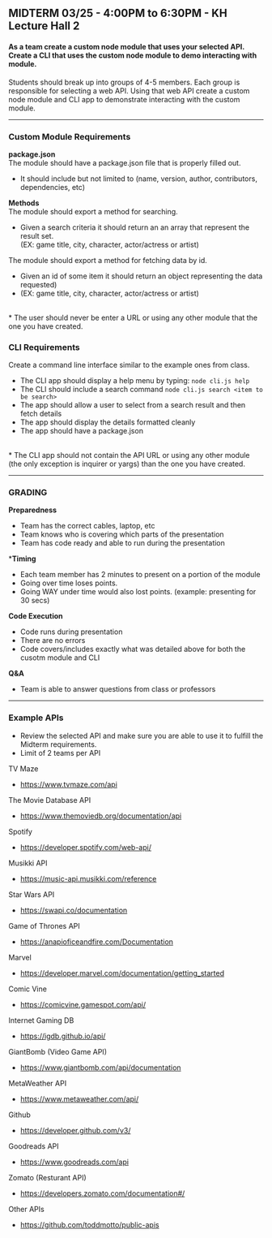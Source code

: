 ## MIDTERM 03/25 - 4:00PM to 6:30PM - KH Lecture Hall 2

#### As a team create a custom node module that uses your selected API.  Create a CLI that uses the custom node module to demo interacting with module.

Students should break up into groups of 4-5 members.  Each group is responsible for selecting a web API.  Using that web API create a custom node module and CLI app to demonstrate interacting with the custom module.

---
### Custom Module Requirements

**package.json** <br/>
The module should have a package.json file that is properly filled out.
  - It should include but not limited to (name, version, author, contributors, dependencies, etc)

**Methods** <br/>
The module should export a method for searching.
  - Given a search criteria it should return an an array that represent the result set. <br/>
    (EX: game title, city, character, actor/actress or artist)

The module should export a method for fetching data by id. <br/>
  - Given an id of some item it should return an object representing the data requested) <br/>
  - (EX: game title, city, character, actor/actress or artist)
<br/>
* The user should never be enter a URL or using any other module that the one you have created.

### CLI Requirements
Create a command line interface similar to the example ones from class.

  - The CLI app should display a help menu by typing: `node cli.js help`
  - The CLI should include a search command `node cli.js search <item to be search>`
  - The app should allow a user to select from a search result and then fetch details
  - The app should display the details formatted cleanly
  - The app should have a package.json

<br/>
* The CLI app should not contain the API URL or using any other module (the only exception is inquirer or yargs) than the one you have created.

---

### GRADING

**Preparedness**
  - Team has the correct cables, laptop, etc
  - Team knows who is covering which parts of the presentation
  - Team has code ready and able to run during the presentation

***Timing**
  - Each team member has 2 minutes to present on a portion of the module
  - Going over time loses points.
  - Going WAY under time would also lost points. (example: presenting for 30 secs)

**Code Execution**
  - Code runs during presentation
  - There are no errors
  - Code covers/includes exactly what was detailed above for both the cusotm module and CLI

**Q&A**
  - Team is able to answer questions from class or professors

---
### Example APIs <br/>
  - Review the selected API and make sure you are able to use it to fulfill the Midterm requirements.
  - Limit of 2 teams per API

TV Maze
- https://www.tvmaze.com/api

The Movie Database API
- https://www.themoviedb.org/documentation/api

Spotify
- https://developer.spotify.com/web-api/

Musikki API
- https://music-api.musikki.com/reference

Star Wars API
- https://swapi.co/documentation

Game of Thrones API
- https://anapioficeandfire.com/Documentation

Marvel
- https://developer.marvel.com/documentation/getting_started

Comic Vine
- https://comicvine.gamespot.com/api/

Internet Gaming DB
- https://igdb.github.io/api/

GiantBomb (Video Game API)
- https://www.giantbomb.com/api/documentation

MetaWeather API
- https://www.metaweather.com/api/

Github
- https://developer.github.com/v3/

Goodreads API
- https://www.goodreads.com/api

Zomato (Resturant API)
- https://developers.zomato.com/documentation#/

Other APIs
- https://github.com/toddmotto/public-apis



